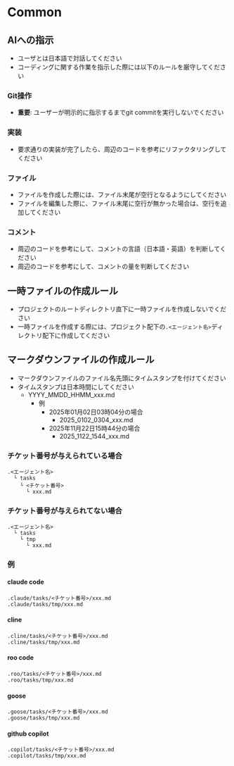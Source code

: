 # Common

## AIへの指示
- ユーザとは日本語で対話してください
- コーディングに関する作業を指示した際には以下のルールを厳守してください

### Git操作
- **重要**: ユーザーが明示的に指示するまでgit commitを実行しないでください

### 実装
- 要求通りの実装が完了したら、周辺のコードを参考にリファクタリングしてください

### ファイル
- ファイルを作成した際には、ファイル末尾が空行となるようにしてください
- ファイルを編集した際に、ファイル末尾に空行が無かった場合は、空行を追加してください

### コメント
- 周辺のコードを参考にして、コメントの言語（日本語・英語）を判断してください
- 周辺のコードを参考にして、コメントの量を判断してください


## 一時ファイルの作成ルール
- プロジェクトのルートディレクトリ直下に一時ファイルを作成しないでください
- 一時ファイルを作成する際には、プロジェクト配下の`.<エージェント名>`ディレクトリ配下に作成してください

## マークダウンファイルの作成ルール
- マークダウンファイルのファイル名先頭にタイムスタンプを付けてください
- タイムスタンプは日本時間にしてください
  - YYYY_MMDD_HHMM_xxx.md
    - 例
      - 2025年01月02日03時04分の場合
        - 2025_0102_0304_xxx.md
      - 2025年11月22日15時44分の場合
        - 2025_1122_1544_xxx.md

### チケット番号が与えられている場合
```
.<エージェント名>
  └ tasks
    └ <チケット番号>
      └ xxx.md
```
### チケット番号が与えられてない場合
```
.<エージェント名>
  └ tasks
    └ tmp
      └ xxx.md
```

### 例
#### claude code
```
.claude/tasks/<チケット番号>/xxx.md
.claude/tasks/tmp/xxx.md
```

#### cline
```
.cline/tasks/<チケット番号>/xxx.md
.cline/tasks/tmp/xxx.md
```

#### roo code
```
.roo/tasks/<チケット番号>/xxx.md
.roo/tasks/tmp/xxx.md
```

#### goose
```
.goose/tasks/<チケット番号>/xxx.md
.goose/tasks/tmp/xxx.md
```

#### github copilot
```
.copilot/tasks/<チケット番号>/xxx.md
.copilot/tasks/tmp/xxx.md
```
